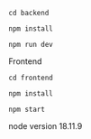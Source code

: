 

```shell
cd backend
```

```shell
npm install
```

```shell
npm run dev
```

Frontend

```shell
cd frontend
```

```shell
npm install
```

```shell
npm start
```

node version 18.11.9
